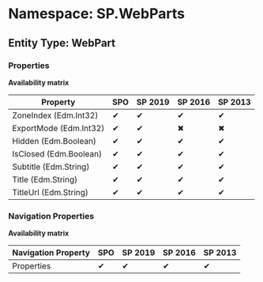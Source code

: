 # Namespace: SP.WebParts
## Entity Type: WebPart

### Properties

**Availability matrix**

Property | SPO | SP 2019 | SP 2016 | SP 2013
----------|-----|---------|---------|--------
ZoneIndex (Edm.Int32) | ✔ | ✔ | ✔ | ✔
ExportMode (Edm.Int32) | ✔ | ✔ | ✖ | ✖
Hidden (Edm.Boolean) | ✔ | ✔ | ✔ | ✔
IsClosed (Edm.Boolean) | ✔ | ✔ | ✔ | ✔
Subtitle (Edm.String) | ✔ | ✔ | ✔ | ✔
Title (Edm.String) | ✔ | ✔ | ✔ | ✔
TitleUrl (Edm.String) | ✔ | ✔ | ✔ | ✔

### Navigation Properties

**Availability matrix**

Navigation Property | SPO | SP 2019 | SP 2016 | SP 2013
----------|-----|---------|---------|--------
Properties | ✔ | ✔ | ✔ | ✔
